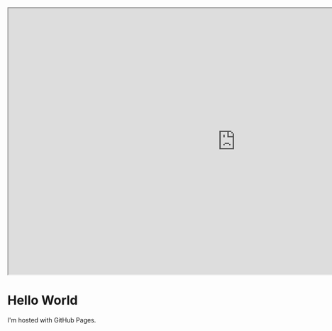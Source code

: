 <html>
<body>
<iframe frameborder="500" src="https://itch.io/embed-upload/1719250?color=333333" allowfullscreen="" width="1024" height="600"></iframe>
<h1>Hello World</h1>
<p>I'm hosted with GitHub Pages.</p>

</body>

</html>

